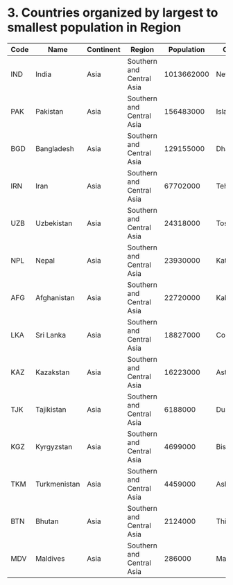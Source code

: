 # 3. Countries organized by largest to smallest population in Region
| Code | Name | Continent | Region | Population | Capital |
| --- | --- | --- | --- | --- | --- |
| IND | India | Asia | Southern and Central Asia | 1013662000 | New Delhi |
| PAK | Pakistan | Asia | Southern and Central Asia | 156483000 | Islamabad |
| BGD | Bangladesh | Asia | Southern and Central Asia | 129155000 | Dhaka |
| IRN | Iran | Asia | Southern and Central Asia | 67702000 | Teheran |
| UZB | Uzbekistan | Asia | Southern and Central Asia | 24318000 | Toskent |
| NPL | Nepal | Asia | Southern and Central Asia | 23930000 | Kathmandu |
| AFG | Afghanistan | Asia | Southern and Central Asia | 22720000 | Kabul |
| LKA | Sri Lanka | Asia | Southern and Central Asia | 18827000 | Colombo |
| KAZ | Kazakstan | Asia | Southern and Central Asia | 16223000 | Astana |
| TJK | Tajikistan | Asia | Southern and Central Asia | 6188000 | Dushanbe |
| KGZ | Kyrgyzstan | Asia | Southern and Central Asia | 4699000 | Bishkek |
| TKM | Turkmenistan | Asia | Southern and Central Asia | 4459000 | Ashgabat |
| BTN | Bhutan | Asia | Southern and Central Asia | 2124000 | Thimphu |
| MDV | Maldives | Asia | Southern and Central Asia | 286000 | Male |
